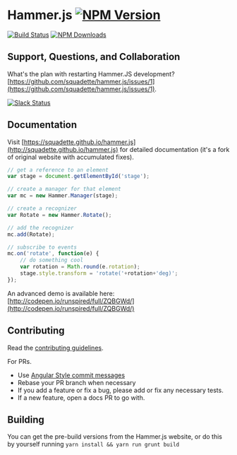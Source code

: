 # Hammer.js [![NPM Version][npm-image]][npm-url]

[![Build Status](https://travis-ci.org/squadette/hammer.js.svg)](https://travis-ci.org/squadette/hammer.js) [![NPM Downloads][downloads-image]][downloads-url]

## Support, Questions, and Collaboration

What's the plan with restarting Hammer.JS development?
[https://github.com/squadette/hammer.js/issues/1](https://github.com/squadette/hammer.js/issues/1).

[![Slack Status](https://hammerjs.herokuapp.com/badge.svg)](https://hammerjs.herokuapp.com/)

## Documentation

Visit [https://squadette.github.io/hammer.js](http://squadette.github.io/hammer.js) for detailed documentation (it's a fork of original website with accumulated fixes).

```js
// get a reference to an element
var stage = document.getElementById('stage');

// create a manager for that element
var mc = new Hammer.Manager(stage);

// create a recognizer
var Rotate = new Hammer.Rotate();

// add the recognizer
mc.add(Rotate);

// subscribe to events
mc.on('rotate', function(e) {
    // do something cool
    var rotation = Math.round(e.rotation);    
    stage.style.transform = 'rotate('+rotation+'deg)';
});
```

An advanced demo is available here: [http://codepen.io/runspired/full/ZQBGWd/](http://codepen.io/runspired/full/ZQBGWd/)


## Contributing

Read the [contributing guidelines](./CONTRIBUTING.md).

For PRs.

- Use [Angular Style commit messages](https://github.com/angular/angular.js/blob/v1.4.8/CONTRIBUTING.md#commit)
- Rebase your PR branch when necessary
- If you add a feature or fix a bug, please add or fix any necessary tests.
- If a new feature, open a docs PR to go with.

## Building

You can get the pre-build versions from the Hammer.js website, or do this by yourself running 
`yarn install && yarn run grunt build`

[npm-image]: https://img.shields.io/npm/v/@squadette/hammerjs.svg
[npm-url]: https://npmjs.org/package/@squadette/hammerjs

[travis-image]: https://travis-ci.org/squadette/hammer.js.svg?branch=master
[travis-url]: https://travis-ci.org/squadette/hammer.js

[downloads-image]: https://img.shields.io/npm/dm/@squadette/hammerjs.svg
[downloads-url]: https://npmjs.org/package/@squadette/hammerjs

